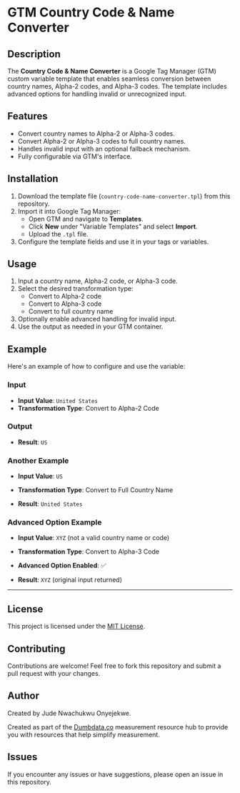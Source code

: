 # GTM Country Code & Name Converter

## Description
The **Country Code & Name Converter** is a Google Tag Manager (GTM) custom variable template that enables seamless conversion between country names, Alpha-2 codes, and Alpha-3 codes. The template includes advanced options for handling invalid or unrecognized input.

## Features
- Convert country names to Alpha-2 or Alpha-3 codes.
- Convert Alpha-2 or Alpha-3 codes to full country names.
- Handles invalid input with an optional fallback mechanism.
- Fully configurable via GTM's interface.

## Installation
1. Download the template file (`country-code-name-converter.tpl`) from this repository.
2. Import it into Google Tag Manager:
   - Open GTM and navigate to **Templates**.
   - Click **New** under "Variable Templates" and select **Import**.
   - Upload the `.tpl` file.
3. Configure the template fields and use it in your tags or variables.

## Usage
1. Input a country name, Alpha-2 code, or Alpha-3 code.
2. Select the desired transformation type:
   - Convert to Alpha-2 code
   - Convert to Alpha-3 code
   - Convert to full country name
3. Optionally enable advanced handling for invalid input.
4. Use the output as needed in your GTM container.

## Example
Here's an example of how to configure and use the variable:

### Input
- **Input Value**: `United States`
- **Transformation Type**: Convert to Alpha-2 Code

### Output
- **Result**: `US`

### Another Example
- **Input Value**: `US`
- **Transformation Type**: Convert to Full Country Name

- **Result**: `United States`

### Advanced Option Example
- **Input Value**: `XYZ` (not a valid country name or code)
- **Transformation Type**: Convert to Alpha-3 Code
- **Advanced Option Enabled**: ✅
  
- **Result**: `XYZ` (original input returned)

---

## License
This project is licensed under the [MIT License](LICENSE).

## Contributing
Contributions are welcome! Feel free to fork this repository and submit a pull request with your changes.

## Author
Created by Jude Nwachukwu Onyejekwe.

Created as part of the [Dumbdata.co](https://dumbdata.co) measurement resource hub to provide you with resources that help simplify measurement.

## Issues
If you encounter any issues or have suggestions, please open an issue in this repository.
